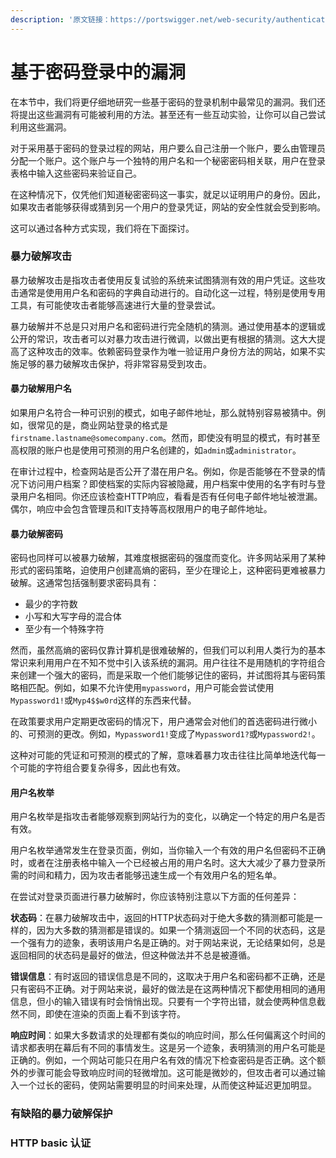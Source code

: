 ```yaml
---
description: '原文链接：https://portswigger.net/web-security/authentication/password-based'
---
```


# 基于密码登录中的漏洞

在本节中，我们将更仔细地研究一些基于密码的登录机制中最常见的漏洞。我们还将提出这些漏洞有可能被利用的方法。甚至还有一些互动实验，让你可以自己尝试利用这些漏洞。

对于采用基于密码的登录过程的网站，用户要么自己注册一个账户，要么由管理员分配一个账户。这个账户与一个独特的用户名和一个秘密密码相关联，用户在登录表格中输入这些密码来验证自己。

在这种情况下，仅凭他们知道秘密密码这一事实，就足以证明用户的身份。因此，如果攻击者能够获得或猜到另一个用户的登录凭证，网站的安全性就会受到影响。

这可以通过各种方式实现，我们将在下面探讨。

### 暴力破解攻击

暴力破解攻击是指攻击者使用反复试验的系统来试图猜测有效的用户凭证。这些攻击通常是使用用户名和密码的字典自动进行的。自动化这一过程，特别是使用专用工具，有可能使攻击者能够高速进行大量的登录尝试。

暴力破解并不总是只对用户名和密码进行完全随机的猜测。通过使用基本的逻辑或公开的常识，攻击者可以对暴力攻击进行微调，以做出更有根据的猜测。这大大提高了这种攻击的效率。依赖密码登录作为唯一验证用户身份方法的网站，如果不实施足够的暴力破解攻击保护，将非常容易受到攻击。

#### 暴力破解用户名 <a id="brute-forcing-usernames"></a>

如果用户名符合一种可识别的模式，如电子邮件地址，那么就特别容易被猜中。例如，很常见的是，商业网站登录的格式是`firstname.lastname@somecompany.com`。然而，即使没有明显的模式，有时甚至高权限的账户也是使用可预测的用户名创建的，如`admin`或`administrator`。

在审计过程中，检查网站是否公开了潜在用户名。例如，你是否能够在不登录的情况下访问用户档案？即使档案的实际内容被隐藏，用户档案中使用的名字有时与登录用户名相同。你还应该检查HTTP响应，看看是否有任何电子邮件地址被泄漏。偶尔，响应中会包含管理员和IT支持等高权限用户的电子邮件地址。

#### 暴力破解密码 <a id="brute-forcing-passwords"></a>

密码也同样可以被暴力破解，其难度根据密码的强度而变化。许多网站采用了某种形式的密码策略，迫使用户创建高熵的密码，至少在理论上，这种密码更难被暴力破解。这通常包括强制要求密码具有：

* 最少的字符数 
* 小写和大写字母的混合体 
* 至少有一个特殊字符 

然而，虽然高熵的密码仅靠计算机是很难破解的，但我们可以利用人类行为的基本常识来利用用户在不知不觉中引入该系统的漏洞。用户往往不是用随机的字符组合来创建一个强大的密码，而是采取一个他们能够记住的密码，并试图将其与密码策略相匹配。例如，如果不允许使用`mypassword`，用户可能会尝试使用`Mypassword1!`或`Myp4$$w0rd`这样的东西来代替。

在政策要求用户定期更改密码的情况下，用户通常会对他们的首选密码进行微小的、可预测的更改。例如，`Mypassword1!`变成了`Mypassword1?`或`Mypassword2!`。

这种对可能的凭证和可预测的模式的了解，意味着暴力攻击往往比简单地迭代每一个可能的字符组合要复杂得多，因此也有效。

#### 用户名枚举 <a id="username-enumeration"></a>

用户名枚举是指攻击者能够观察到网站行为的变化，以确定一个特定的用户名是否有效。

用户名枚举通常发生在登录页面，例如，当你输入一个有效的用户名但密码不正确时，或者在注册表格中输入一个已经被占用的用户名时。这大大减少了暴力登录所需的时间和精力，因为攻击者能够迅速生成一个有效用户名的短名单。

在尝试对登录页面进行暴力破解时，你应该特别注意以下方面的任何差异：

**状态码**：在暴力破解攻击中，返回的HTTP状态码对于绝大多数的猜测都可能是一样的，因为大多数的猜测都是错误的。如果一个猜测返回一个不同的状态码，这是一个强有力的迹象，表明该用户名是正确的。对于网站来说，无论结果如何，总是返回相同的状态码是最好的做法，但这种做法并不总是被遵循。

**错误信息**：有时返回的错误信息是不同的，这取决于用户名和密码都不正确，还是只有密码不正确。对于网站来说，最好的做法是在这两种情况下都使用相同的通用信息，但小的输入错误有时会悄悄出现。只要有一个字符出错，就会使两种信息截然不同，即使在渲染的页面上看不到该字符。

**响应时间**：如果大多数请求的处理都有类似的响应时间，那么任何偏离这个时间的请求都表明在幕后有不同的事情发生。这是另一个迹象，表明猜测的用户名可能是正确的。例如，一个网站可能只在用户名有效的情况下检查密码是否正确。这个额外的步骤可能会导致响应时间的轻微增加。这可能是微妙的，但攻击者可以通过输入一个过长的密码，使网站需要明显的时间来处理，从而使这种延迟更加明显。

### 有缺陷的暴力破解保护



### HTTP basic 认证 <a id="http-basic-authentication"></a>







